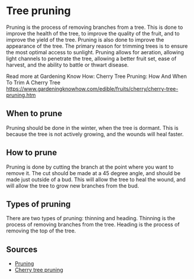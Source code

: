 # Tree pruning

Pruning is the process of removing branches from a tree. This is done to improve the health of the tree, to improve the quality of the fruit, and to improve the yield of the tree. Pruning is also done to improve the appearance of the tree. The primary reason for trimming trees is to ensure the most optimal access to sunlight. Pruning allows for aeration, allowing light channels to penetrate the tree, allowing a better fruit set, ease of harvest, and the ability to battle or thwart disease.

Read more at Gardening Know How: Cherry Tree Pruning: How And When To Trim A Cherry Tree https://www.gardeningknowhow.com/edible/fruits/cherry/cherry-tree-pruning.htm

## When to prune

Pruning should be done in the winter, when the tree is dormant. This is because the tree is not actively growing, and the wounds will heal faster.

## How to prune

Pruning is done by cutting the branch at the point where you want to remove it. The cut should be made at a 45 degree angle, and should be made just outside of a bud. This will allow the tree to heal the wound, and will allow the tree to grow new branches from the bud.

## Types of pruning

There are two types of pruning: thinning and heading. Thinning is the process of removing branches from the tree. Heading is the process of removing the top of the tree.

## Sources

- [Pruning](https://www.gardeningknowhow.com/edible/fruits/fruit-trees/pruning.htm)
- [Cherry tree pruning](https://www.gardeningknowhow.com/edible/fruits/cherry/cherry-tree-pruning.htm)
